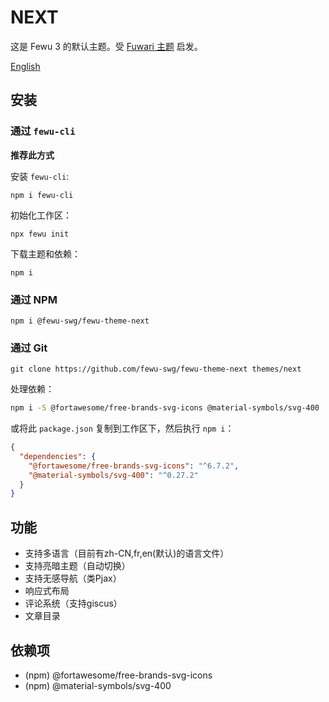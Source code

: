 # NEXT

这是 Fewu 3 的默认主题。受 [Fuwari 主题](https://github.com/saicaca/fuwari) 启发。

[English](README.md)

## 安装

### 通过 `fewu-cli`

**推荐此方式**

安装 `fewu-cli`:
```shell
npm i fewu-cli
```

初始化工作区：
```shell
npx fewu init
```

下载主题和依赖：
```shell
npm i
```

### 通过 NPM

```shell
npm i @fewu-swg/fewu-theme-next
```

### 通过 Git

```shell
git clone https://github.com/fewu-swg/fewu-theme-next themes/next
```

处理依赖：

```sh
npm i -S @fortawesome/free-brands-svg-icons @material-symbols/svg-400
```

或将此 `package.json` 复制到工作区下，然后执行 `npm i`：

```json
{
  "dependencies": {
    "@fortawesome/free-brands-svg-icons": "^6.7.2",
    "@material-symbols/svg-400": "^0.27.2"
  }
}
```

## 功能

* 支持多语言（目前有zh-CN,fr,en(默认)的语言文件）
* 支持亮暗主题（自动切换）
* 支持无感导航（类Pjax）
* 响应式布局
* 评论系统（支持giscus）
* 文章目录

## 依赖项

* (npm) @fortawesome/free-brands-svg-icons
* (npm) @material-symbols/svg-400